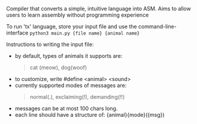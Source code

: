 Compiler that converts a simple, intuitive language into ASM. Aims to allow users to learn assembly without programming experience

To run 'tx' language, store your input file and use the command-line-interface 
`python3 main.py {file name} {animal name}`

Instructions to writing the input file:
- by default, types of animals it supports are:
    > cat (meow), dog(woof)
- to customize, write #define \<animal> \<sound>
- currently supported modes of messages are:
    > normal(.), exclaiming(!), demanding(!!)
- messages can be at most 100 chars long.
- each line should have a structure of: {animal}{mode}({msg})

